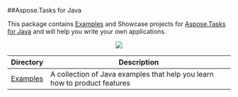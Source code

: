 ##Aspose.Tasks for Java

This package contains [Examples](https://github.com/asposetasks/Aspose_Tasks_Java/tree/master/Examples) and Showcase projects for [Aspose.Tasks for Java](http://www.aspose.com/categories/java-components/aspose.tasks-for-java/default.aspx) and will help you write your own applications.

<p align="center">

  <a title="Download complete Aspose.Tasks for Java source code" href="https://github.com/asposetasks/Aspose_Tasks_Java/archive/master.zip">
	<img src="https://raw.github.com/AsposeExamples/java-examples-dashboard/master/images/downloadZip-Button-Large.png" />
  </a>
</p>

Directory | Description
--------- | -----------
[Examples](https://github.com/asposetasks/Aspose_Tasks_Java/tree/master/Examples)  | A collection of Java examples that help you learn how to product features


